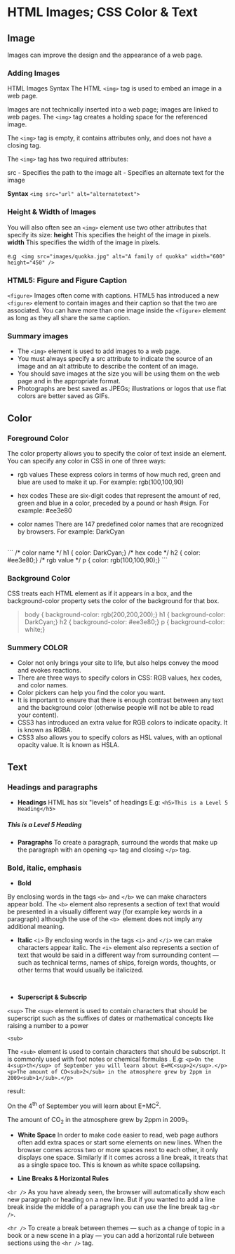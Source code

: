 # HTML Images; CSS Color & Text

## Image 
Images can improve the design and the appearance of a web page.

### Adding Images

HTML Images Syntax
The HTML `<img>` tag is used to embed an image in a web page.

Images are not technically inserted into a web page; images are linked to web pages. The `<img>` tag creates a holding space for the referenced image.

The `<img>` tag is empty, it contains attributes only, and does not have a closing tag.

The `<img>` tag has two required attributes:

src - Specifies the path to the image
alt - Specifies an alternate text for the image

**Syntax**
`<img src="url" alt="alternatetext">`

### Height & Width of Images
You will also often see an `<img>` element use two other attributes that specify its size:
**height**
This specifies the height of the image in pixels.
**width**
This specifies the width of the image in pixels.

e.g
` <img src="images/quokka.jpg" alt="A family of
 quokka" width="600" height="450" />`

 ### HTML5: Figure and Figure Caption

 `<figure>`
Images often come with captions. HTML5 has introduced a new `<figure>` element to contain images and their caption so that the two are associated.
You can have more than one image inside the `<figure>` element as long as they all share
the same caption.

### Summary images

*  The `<img>` element is used to add images to a
web page.
* You must always specify a src attribute to indicate the source of an image and an alt attribute to describe the content of an image.
* You should save images at the size you will be using them on the web page and in the appropriate format.
* Photographs are best saved as JPEGs; illustrations or logos that use flat colors are better saved as GIFs.



## Color

### Foreground Color
The color property allows you to specify the color of text inside an element. You can specify any
color in CSS in one of three ways:

* rgb values
These express colors in terms of how much red, green and blue are used to make it up. For example: rgb(100,100,90)

 * hex codes
These are six-digit codes that represent the amount of red, green and blue in a color,
preceded by a pound or hash #sign. For example: #ee3e80

* color names
There are 147 predefined color names that are recognized by browsers. For example: DarkCyan

<br>
```
/* color name */
h1 {
color: DarkCyan;}
/* hex code */
h2 {
color: #ee3e80;}
/* rgb value */
p {
color: rgb(100,100,90);}
```

### Background Color
CSS treats each HTML element as if it appears in a box, and the background-color property sets the color of the background for that box.

>body {
background-color: rgb(200,200,200);}
h1 {
background-color: DarkCyan;}
h2 {
background-color: #ee3e80;}
p {
background-color: white;}

### Summery COLOR
*  Color not only brings your site to life, but also helps
convey the mood and evokes reactions.
* There are three ways to specify colors in CSS:
RGB values, hex codes, and color names.
* Color pickers can help you find the color you want.
*  It is important to ensure that there is enough contrast
between any text and the background color (otherwise
people will not be able to read your content).
* CSS3 has introduced an extra value for RGB colors to indicate opacity. It is known as RGBA.
* CSS3 also allows you to specify colors as HSL values, with an optional opacity value. It is known as HSLA.


## Text



### Headings and paragraphs
* **Headings**
HTML has six "levels" of headings
E.g:
`<h5>This is a Level 5 Heading</h5>`
<h5>This is a Level 5 Heading</h5>

* **Paragraphs**
To create a paragraph, surround the words that make up the paragraph with an opening `<p>` tag and closing `</p>` tag.


### Bold, italic, emphasis

* **Bold**

By enclosing words in the tags `<b>` and `</b>` we can make characters appear bold.
The `<b>` element also represents a section of text that would be presented in a visually different way (for example key words in a paragraph) although the use of the `<b> `element does not imply
any additional meaning.

* **Italic**
`<i>`
By enclosing words in the tags `<i>` and `</i>` we can make characters appear italic.
The `<i>` element also represents a section of text that would be said in a different way from surrounding content — such as technical terms, names of ships, foreign words, thoughts, or other terms that would usually be italicized.

<br>

* **Superscript & Subscrip**

`<sup>`
The `<sup>` element is used to contain characters that
should be superscript such as the suffixes of dates or mathematical concepts like raising a number to a power 

`<sub>`

The `<sub>` element is used to contain characters that should be subscript. It is commonly used with foot notes or chemical formulas .
E.g:
`<p>On the 4<sup>th</sup> of September you will learn about E=MC<sup>2</sup>.</p>`
`<p>The amount of CO<sub>2</sub> in the atmosphere grew by 2ppm in 2009<sub>1</sub>.</p>`

result:
<p>On the 4<sup>th</sup> of September you will learn
 about E=MC<sup>2</sup>.</p>
<p>The amount of CO<sub>2</sub> in the atmosphere
 grew by 2ppm in 2009<sub>1</sub>.</p>

 * **White Space**
 In order to make code easier to read, web page authors often add extra spaces or start some elements on new lines. When the browser comes across
two or more spaces next to each other, it only displays one space.
Similarly if it comes across a line break, it treats that as a single space too. This is known as white space collapsing.


* **Line Breaks & Horizontal Rules**

`<br />`
As you have already seen, the browser will automatically show each new paragraph or heading on a new line. But if you wanted to add a line break inside the middle of a paragraph you can
use the line break tag `<br />`.

`<hr />`
To create a break between
themes — such as a change of
topic in a book or a new scene
in a play — you can add a
horizontal rule between sections
using the `<hr />` tag.

